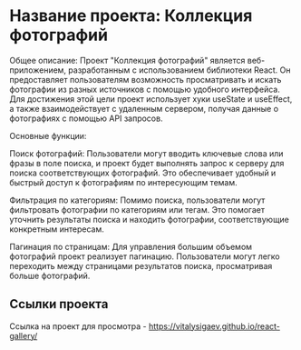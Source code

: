 # Название проекта: Коллекция фотографий

Общее описание:
Проект "Коллекция фотографий" является веб-приложением, разработанным с использованием библиотеки React. Он предоставляет пользователям возможность просматривать и искать фотографии из разных источников с помощью удобного интерфейса. Для достижения этой цели проект использует хуки useState и useEffect, а также взаимодействует с удаленным сервером, получая данные о фотографиях с помощью API запросов.

Основные функции:

Поиск фотографий: Пользователи могут вводить ключевые слова или фразы в поле поиска, и проект будет выполнять запрос к серверу для поиска соответствующих фотографий. Это обеспечивает удобный и быстрый доступ к фотографиям по интересующим темам.

Фильтрация по категориям: Помимо поиска, пользователи могут фильтровать фотографии по категориям или тегам. Это помогает уточнить результаты поиска и находить фотографии, соответствующие конкретным интересам.

Пагинация по страницам: Для управления большим объемом фотографий проект реализует пагинацию. Пользователи могут легко переходить между страницами результатов поиска, просматривая больше фотографий.
## Ссылки проекта
Ссылка на проект для просмотра - https://vitalysigaev.github.io/react-gallery/
